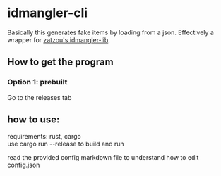# idmangler-cli
Basically this generates fake items by loading from a json. Effectively a wrapper for [zatzou's idmangler-lib](https://github.com/Zatzou/idmangler-lib).

## How to get the program
### Option 1: prebuilt
Go to the releases tab

## how to use:

requirements: rust, cargo  
use cargo run --release to build and run

read the provided config markdown file to understand how to edit config.json
